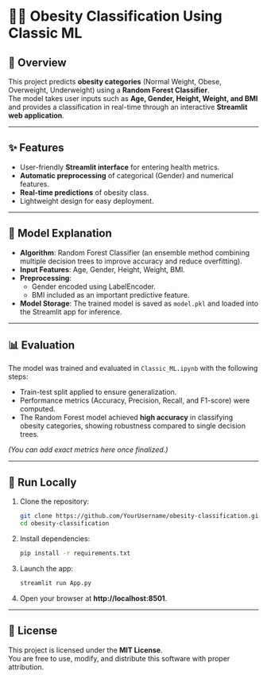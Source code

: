 # 🧑‍⚕️ Obesity Classification Using Classic ML

## 📖 Overview
This project predicts **obesity categories** (Normal Weight, Obese, Overweight, Underweight) using a **Random Forest Classifier**.  
The model takes user inputs such as **Age, Gender, Height, Weight, and BMI** and provides a classification in real-time through an interactive **Streamlit web application**.  

---

## ✨ Features
- User-friendly **Streamlit interface** for entering health metrics.  
- **Automatic preprocessing** of categorical (Gender) and numerical features.  
- **Real-time predictions** of obesity class.  
- Lightweight design for easy deployment.  

---

## 🧠 Model Explanation
- **Algorithm**: Random Forest Classifier (an ensemble method combining multiple decision trees to improve accuracy and reduce overfitting).  
- **Input Features**: Age, Gender, Height, Weight, BMI.  
- **Preprocessing**:  
  - Gender encoded using LabelEncoder.  
  - BMI included as an important predictive feature.  
- **Model Storage**: The trained model is saved as `model.pkl` and loaded into the Streamlit app for inference.  

---

## 📊 Evaluation
The model was trained and evaluated in `Classic_ML.ipynb` with the following steps:
- Train-test split applied to ensure generalization.  
- Performance metrics (Accuracy, Precision, Recall, and F1-score) were computed.  
- The Random Forest model achieved **high accuracy** in classifying obesity categories, showing robustness compared to single decision trees.  

*(You can add exact metrics here once finalized.)*  

---

## 🚀 Run Locally
1. Clone the repository:
   ```bash
   git clone https://github.com/YourUsername/obesity-classification.git
   cd obesity-classification
   ```
2. Install dependencies:
   ```bash
   pip install -r requirements.txt
   ```
3. Launch the app:
   ```bash
   streamlit run App.py
   ```
4. Open your browser at **http://localhost:8501**.

---

## 📜 License
This project is licensed under the **MIT License**.  
You are free to use, modify, and distribute this software with proper attribution.  
